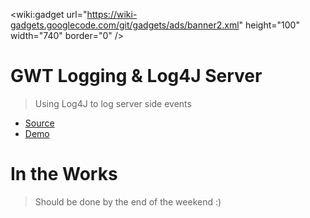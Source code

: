 
&lt;wiki:gadget url="https://wiki-gadgets.googlecode.com/git/gadgets/ads/banner2.xml" height="100" width="740" border="0" /&gt;



# GWT Logging & Log4J Server #
> Using Log4J to log server side events

  * [Source](http://code.google.com/p/gwt-examples/source/browse/#svn/trunk/DemoLogging/src/org/gonevertical/demo/server%3Fstate%3Dclosed)
  * [Demo](http://gonevertical.org/DemoLogging/)

# In the Works #
> Should be done by the end of the weekend :)